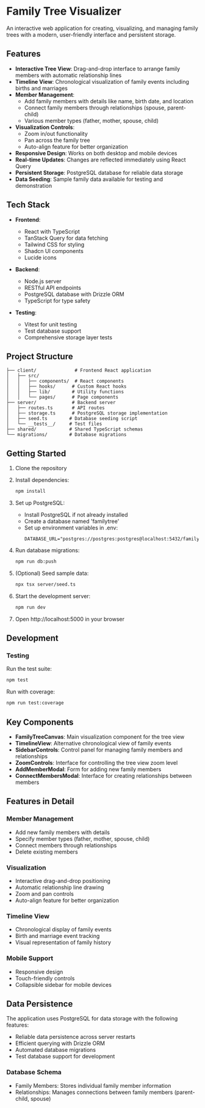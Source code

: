 # Family Tree Visualizer

An interactive web application for creating, visualizing, and managing family trees with a modern, user-friendly interface and persistent storage.

## Features

- **Interactive Tree View**: Drag-and-drop interface to arrange family members with automatic relationship lines
- **Timeline View**: Chronological visualization of family events including births and marriages
- **Member Management**:
  - Add family members with details like name, birth date, and location
  - Connect family members through relationships (spouse, parent-child)
  - Various member types (father, mother, spouse, child)
- **Visualization Controls**:
  - Zoom in/out functionality
  - Pan across the family tree
  - Auto-align feature for better organization
- **Responsive Design**: Works on both desktop and mobile devices
- **Real-time Updates**: Changes are reflected immediately using React Query
- **Persistent Storage**: PostgreSQL database for reliable data storage
- **Data Seeding**: Sample family data available for testing and demonstration

## Tech Stack

- **Frontend**:
  - React with TypeScript
  - TanStack Query for data fetching
  - Tailwind CSS for styling
  - Shadcn UI components
  - Lucide icons

- **Backend**:
  - Node.js server
  - RESTful API endpoints
  - PostgreSQL database with Drizzle ORM
  - TypeScript for type safety

- **Testing**:
  - Vitest for unit testing
  - Test database support
  - Comprehensive storage layer tests

## Project Structure

```
├── client/              # Frontend React application
│   ├── src/
│   │   ├── components/  # React components
│   │   ├── hooks/      # Custom React hooks
│   │   ├── lib/        # Utility functions
│   │   └── pages/      # Page components
├── server/             # Backend server
│   ├── routes.ts       # API routes
│   ├── storage.ts      # PostgreSQL storage implementation
│   ├── seed.ts        # Database seeding script
│   └── __tests__/     # Test files
├── shared/            # Shared TypeScript schemas
└── migrations/        # Database migrations
```

## Getting Started

1. Clone the repository

2. Install dependencies:
   ```bash
   npm install
   ```

3. Set up PostgreSQL:
   - Install PostgreSQL if not already installed
   - Create a database named 'familytree'
   - Set up environment variables in .env:
     ```
     DATABASE_URL="postgres://postgres:postgres@localhost:5432/familytree"
     ```

4. Run database migrations:
   ```bash
   npm run db:push
   ```

5. (Optional) Seed sample data:
   ```bash
   npx tsx server/seed.ts
   ```

6. Start the development server:
   ```bash
   npm run dev
   ```

7. Open http://localhost:5000 in your browser

## Development

### Testing
Run the test suite:
```bash
npm test
```

Run with coverage:
```bash
npm run test:coverage
```

## Key Components

- **FamilyTreeCanvas**: Main visualization component for the tree view
- **TimelineView**: Alternative chronological view of family events
- **SidebarControls**: Control panel for managing family members and relationships
- **ZoomControls**: Interface for controlling the tree view zoom level
- **AddMemberModal**: Form for adding new family members
- **ConnectMembersModal**: Interface for creating relationships between members

## Features in Detail

### Member Management
- Add new family members with details
- Specify member types (father, mother, spouse, child)
- Connect members through relationships
- Delete existing members

### Visualization
- Interactive drag-and-drop positioning
- Automatic relationship line drawing
- Zoom and pan controls
- Auto-align feature for better organization

### Timeline View
- Chronological display of family events
- Birth and marriage event tracking
- Visual representation of family history

### Mobile Support
- Responsive design
- Touch-friendly controls
- Collapsible sidebar for mobile devices

## Data Persistence

The application uses PostgreSQL for data storage with the following features:
- Reliable data persistence across server restarts
- Efficient querying with Drizzle ORM
- Automated database migrations
- Test database support for development

### Database Schema
- Family Members: Stores individual family member information
- Relationships: Manages connections between family members (parent-child, spouse)